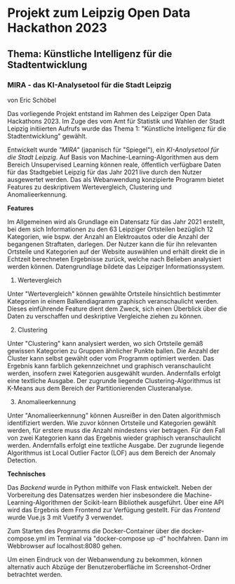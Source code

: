 # Projekt zum Leipzig Open Data Hackathon 2023
## Thema: Künstliche Intelligenz für die Stadtentwicklung
### MIRA - das KI-Analysetool für die Stadt Leipzig

von Eric Schöbel

Das vorliegende Projekt entstand im Rahmen des Leipziger Open Data Hackathons 2023. Im Zuge des vom Amt für Statistik und Wahlen der Stadt Leipzig initiierten Aufrufs wurde das Thema 1: "Künstliche Intelligenz für die Stadtentwicklung" gewählt.

Entwickelt wurde *"MIRA"* (japanisch für "Spiegel"), ein *KI-Analysetool für die Stadt Leipzig*. Auf Basis von Machine-Learning-Algorithmen aus dem Bereich Unsupervised Learning können reale, öffentlich verfügbare Daten für das Stadtgebiet Leipzig für das Jahr 2021 live durch den Nutzer ausgewertet werden. Das als Webanwendung konzipierte Programm bietet Features zu deskriptivem Wertevergleich, Clustering und Anomalieerkennung. 

**Features**

Im Allgemeinen wird als Grundlage ein Datensatz für das Jahr 2021 erstellt, bei dem sich Informationen zu den 63 Leipziger Ortsteilen bezüglich 12 Kategorien, wie bspw. der Anzahl an Elektroautos oder die Anzahl der begangenen Straftaten, darlegen. Der Nutzer kann die für ihn relevanten Ortsteile und Kategorien auf der Website auswählen und erhält direkt die in Echtzeit berechneten Ergebnisse zurück, welche nach Belieben analysiert werden können. Datengrundlage bildete das Leipziger Informationssystem.

1. Wertevergleich

Unter "Wertevergleich" können gewählte Ortsteile hinsichtlich bestimmter Kategorien in einem Balkendiagramm graphisch veranschaulicht werden. Dieses einführende Feature dient dem Zweck, sich einen Überblick über die Daten zu verschaffen und deskriptive Vergleiche ziehen zu können.

2. Clustering

Unter "Clustering" kann analysiert werden, wo sich Ortsteile gemäß gewissen Kategorien zu Gruppen ähnlicher Punkte ballen. Die Anzahl der Cluster kann selbst gewählt oder vom Programm optimiert werden. Das Ergebnis kann farblich gekennzeichnet und graphisch veranschaulicht werden, insofern zwei Kategorien ausgewählt wurden. Andernfalls erfolgt eine textliche Ausgabe. Der zugrunde liegende Clustering-Algorithmus ist K-Means aus dem Bereich der Partitionierenden Clusteranalyse.

3. Anomalieerkennung

Unter "Anomalieerkennung" können Ausreißer in den Daten algorithmisch identifiziert werden. Wie zuvor können Ortsteile und Kategorien gewählt werden, für erstere muss die Anzahl mindestens vier betragen. Für den Fall von zwei Kategorien kann das Ergebnis wieder graphisch veranschaulicht werden. Andernfalls erfolgt eine textliche Ausgabe. Der zugrunde liegende Algorithmus ist Local Outlier Factor (LOF) aus dem Bereich der Anomaly Detection.

**Technisches**

Das *Backend* wurde in Python mithilfe von Flask entwickelt. Neben der Vorbereitung des Datensatzes werden hier insbesondere die Machine-Learning-Algorithmen der Scikit-learn Bibliothek ausgeführt. Über eine API wird das Ergebnis dem Frontend zur Verfügung gestellt. Für das *Frontend* wurde Vue.js 3 mit Vuetify 3 verwendet.

Zum Starten des Programms die Docker-Container über die docker-compose.yml im Terminal via "docker-compose up -d" hochfahren. Dann im Webbrowser auf localhost:8080 gehen.

Um einen Eindruck von der Webanwendung zu bekommen, können alternativ auch Abzüge der Benutzeroberfläche im Screenshot-Ordner betrachtet werden.



